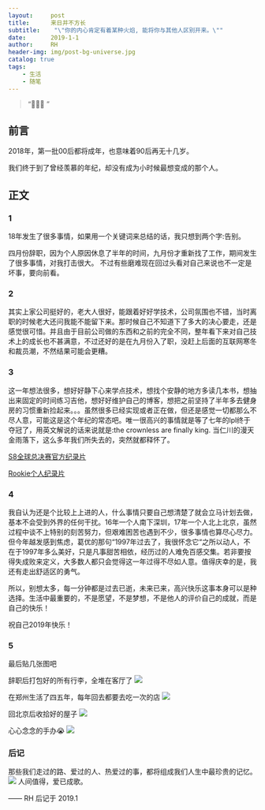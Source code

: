 ```yaml
---
layout:     post
title:      来日并不方长
subtitle:    "\"你的内心肯定有着某种火焰, 能将你与其他人区别开来。\""
date:       2019-1-1
author:     RH
header-img: img/post-bg-universe.jpg
catalog: true
tags:
    - 生活
    - 随笔
---
```


> “🌈🌈🌈 ”



##		前言

2018年，第一批00后都将成年，也意味着90后再无十几岁。

我们终于到了曾经羡慕的年纪，却没有成为小时候最想变成的那个人。

##		正文

###	1

18年发生了很多事情，如果用一个关键词来总结的话，我只想到两个字:告别。

四月份辞职，因为个人原因休息了半年的时间，九月份才重新找了工作，期间发生了很多事情，对我打击很大。 不过有些磨难现在回过头看对自己来说也不一定是坏事，要向前看。

###	2

其实上家公司挺好的，老大人很好，能跟着好好学技术，公司氛围也不错，当时离职的时候老大还问我能不能留下来。那时候自己不知道下了多大的决心要走，还是感觉很可惜。并且由于目前公司做的东西和之前的完全不同，整年看下来对自己技术上的成长也不甚满意，不过还好的是在九月份入了职，没赶上后面的互联网寒冬和裁员潮，不然结果可能会更糟。

###	3

这一年想法很多，想好好静下心来学点技术，想找个安静的地方多读几本书，想抽出来固定的时间练习吉他，想好好维护自己的博客，想把之前坚持了半年多去健身房的习惯重新捡起来。。。虽然很多已经实现或者正在做，但还是感觉一切都那么不尽人意，可能这是这个年纪的常态吧。唯一很高兴的事情就是等了七年的lpl终于夺冠了，用英文解说的话来说就是:the crownless are finally king. 当仁川的漫天金雨落下，这么多年我们所失去的，突然就都释怀了。

[S8全球总决赛官方纪录片](https://www.bilibili.com/video/av37191598) 

[Rookie个人纪录片](https://www.bilibili.com/video/av35691870)


###	4

我自认为还是个比较上上进的人，什么事情只要自己想清楚了就会立马计划去做，基本不会受到外界的任何干扰。16年一个人南下深圳，17年一个人北上北京，虽然过程中谈不上特别的刻苦努力，但艰难困苦也遇到不少，很多事情也算尽心尽力。但今年越发感到焦虑，葛优的那句“1997年过去了，我很怀念它“之所以动人，不在于1997年多么美好，只是凡事甜苦相依，经历过的人难免百感交集。若非要按得失成败来定义，大多数人都只会觉得这一年过得不尽如人意。值得庆幸的是，我还有走出舒适区的勇气。

所以，别想太多，每一分钟都是过去已逝，未来已来，高兴快乐这事本身可以是种选择。生活中最重要的，不是愿望，不是梦想，不是他人的评价自己的成就，而是自己的快乐！

祝自己2019年快乐！

###	5

最后贴几张图吧

辞职后打包好的所有行李，全堆在客厅了
![](https://ws3.sinaimg.cn/large/006tNc79ly1fyz3es1jxbj31400u0e38.jpg)

在郑州生活了四五年，每年回去都要去吃一次的店
![](https://ws1.sinaimg.cn/large/006tNc79ly1fyz3ovm7ctj30u0140ts2.jpg)

回北京后收拾好的屋子
![](https://ws4.sinaimg.cn/large/006tNc79ly1fyz3euldn1j31400u0awl.jpg)

心心念念的手办😭
![](https://ws3.sinaimg.cn/large/006tNc79ly1fyz4srppp0j31400u0x30.jpg)


###		后记

那些我们走过的路、爱过的人、热爱过的事，都将组成我们人生中最珍贵的记忆。
![](https://ws2.sinaimg.cn/large/006tNc79ly1fyz37ehpxtj30u0140e2n.jpg)
人间值得，爱已成歌。

—— RH 后记于 2019.1